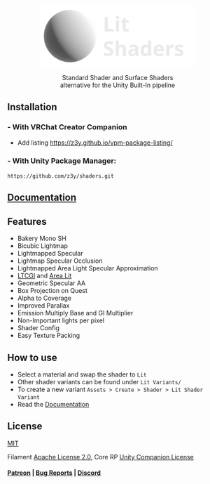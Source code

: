 <div align="center">
  <a href="https://z3y.github.io/Shaders/">
    <img alt="" height="138" src="./Docs~/public/logo.png">
  </a>
  <p>Standard Shader and Surface Shaders<br>
  alternative for the Unity Built-In pipeline</p>
</div>

## Installation

### - With VRChat Creator Companion
-  Add listing https://z3y.github.io/vpm-package-listing/

### - With Unity Package Manager:

```
https://github.com/z3y/shaders.git
```

## [Documentation](https://z3y.github.io/Shaders/)

## Features
- Bakery Mono SH
- Bicubic Lightmap
- Lightmapped Specular
- Lightmap Specular Occlusion
- Lightmapped Area Light Specular Approximation
- [LTCGI](https://github.com/PiMaker/ltcgi) and [Area Lit](https://booth.pm/en/items/3661829)
- Geometric Specular AA
- Box Projection on Quest
- Alpha to Coverage
- Improved Parallax
- Emission Multiply Base and GI Multiplier
- Non-Important lights per pixel
- Shader Config
- Easy Texture Packing

## How to use

- Select a material and swap the shader to `Lit`
- Other shader variants can be found under `Lit Variants/`
- To create a new variant `Assets > Create > Shader > Lit Shader Variant`
- Read the [Documentation](https://z3y.github.io/Shaders/)

## License

[MIT](/LICENSE.md)

Filament [Apache License 2.0](/ShaderLibrary/FilamentLicense.md),
Core RP [Unity Companion License](/ShaderLibrary/CoreRP/LICENSE.md)


#### [Patreon](https://www.patreon.com/z3y) | [Bug Reports](https://github.com/z3y/shaders/issues) | [Discord](https://discord.gg/bw46tKgRFT)
